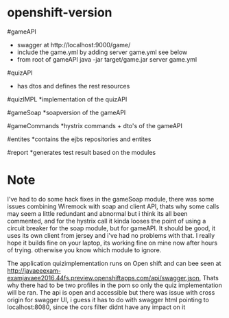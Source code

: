 openshift-version
====================

#gameAPI
 * swagger at http://localhost:9000/game/
 * include the game.yml by adding server game.yml see below
 * from root of gameAPI java -jar target/game.jar server game.yml

#quizAPI
 * has dtos and defines the rest resources

#quizIMPL
 *implementation of the quizAPI

#gameSoap
 *soapversion of the gameAPI

#gameCommands
 *hystrix commands + dto's of the gameAPI

#entites
 *contains the ejbs repositories and entites

#report
 *generates test result based on the modules

# Note
I've had to do some hack fixes in the gameSoap module, there was some issues combining
Wiremock with soap and client API, thats why some calls may seem a little
redundant and abnormal but i think its all been commented, and for the hystrix call
it kinda looses the point of using a circuit breaker for the soap module, but for gameAPI.
It should be good, it uses its own client from jersey and i've had no problems with that.
I really hope it builds fine on your laptop, its working fine on mine now
after hours of trying. otherwise you know which module to ignore.

The application quizimplementation runs on Open shift and can bee seen
at http://javaeeexam-examjavaee2016.44fs.preview.openshiftapps.com/api/swagger.json,
Thats why there had to be two profiles in the pom so only the quiz implementation will
be ran. The api is open and accessible but there was issue with cross origin for swagger UI,
i guess it has to do with swagger html pointing to localhost:8080, since
the cors filter didnt have any impact on it


